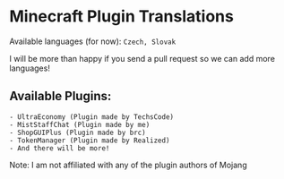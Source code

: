 # Minecraft Plugin Translations
Available languages (for now): `Czech, Slovak`

I will be more than happy if you send a pull request so we can add more languages!

## Available Plugins:
    - UltraEconomy (Plugin made by TechsCode)
    - MistStaffChat (Plugin made by me)
    - ShopGUIPlus (Plugin made by brc)
    - TokenManager (Plugin made by Realized)
    - And there will be more!
 
Note: I am not affiliated with any of the plugin authors of Mojang
